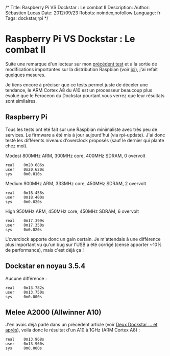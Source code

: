 /*
Title: Raspberry Pi VS Dockstar : Le combat II
Description: 
Author: Sébastien Lucas
Date: 2012/09/23
Robots: noindex,nofollow
Language: fr
Tags: dockstar,rpi
*/
# Raspberry Pi VS Dockstar : Le combat II

Suite une remarque d'un lecteur sur mon [précédent test](/blog/raspberry-pi-dockstar-le-combat) et à la sortie de modifications importantes sur la distribution Raspbian (voir [ici](http://www.raspberrypi.org/archives/2008)), j'ai refait quelques mesures.

Je tiens encore à préciser que ce tests permet juste de déceler une tendance, le ARM Cortex A8 du A10 est un processeur beaucoup plus évolué que le Feroceon du Dockstar pourtant vous verrez que leur résultats sont similaires.

## Raspberry Pi

Tous les tests ont été fait sur une Raspbian minimaliste avec très peu de services. Le firmware a été mis à jour aujourd'hui (via rpi-update). J'ai donc testé les différents niveaux d'overclock proposés (sauf le dernier qui plante chez moi).

Modest 800MHz ARM, 300MHz core, 400MHz SDRAM, 0 overvolt 

```
real    0m20.686s
user    0m20.620s
sys     0m0.010s
```

Medium 900MHz ARM, 333MHz core, 450MHz SDRAM, 2 overvolt

```
real    0m18.458s
user    0m18.400s
sys     0m0.020s
```

High   950MHz ARM, 450MHz core, 450MHz SDRAM, 6 overvolt

```
real    0m17.399s
user    0m17.350s
sys     0m0.020s
```

L'overclock apporte donc un gain certain. Je m'attendais à une différence plus important vu qu'un bug sur l'USB a été corrigé (censé apporter ~10% de performance), mais c'est déjà ça !

## Dockstar en noyau 3.5.4

Aucune différence :

```
real    0m13.782s
user    0m13.750s
sys     0m0.000s
```

## Melee A2000 (Allwinner A10)

J'en avais déjà parlé dans un précédent article (voir [Deux Dockstar ... et après](/blog/dockstar-raspberry-pi-a10)), voila donc le résultat d'un A10 à 1GHz (ARM Cortex A8) : 

```
real    0m13.968s
user    0m13.960s
sys     0m0.000s
```
